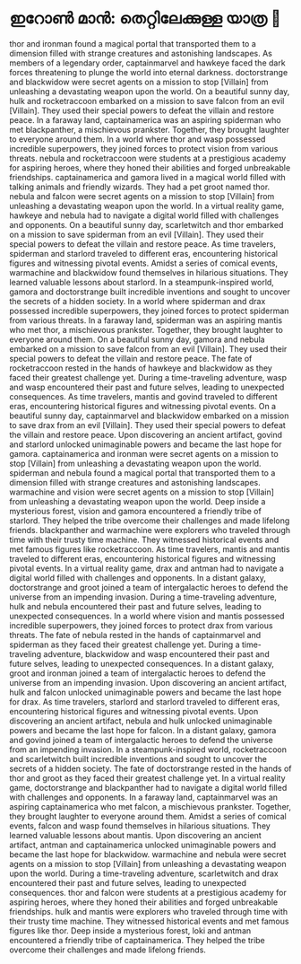 # ഇറോൺ മാൻ: തെറ്റിലേക്കുള്ള യാത്ര :rocket:

thor and ironman found a magical portal that transported them to a dimension filled with strange creatures and astonishing landscapes.
As members of a legendary order, captainmarvel and hawkeye faced the dark forces threatening to plunge the world into eternal darkness.
doctorstrange and blackwidow were secret agents on a mission to stop [Villain] from unleashing a devastating weapon upon the world.
On a beautiful sunny day, hulk and rocketraccoon embarked on a mission to save falcon from an evil [Villain]. They used their special powers to defeat the villain and restore peace.
In a faraway land, captainamerica was an aspiring spiderman who met blackpanther, a mischievous prankster. Together, they brought laughter to everyone around them.
In a world where thor and wasp possessed incredible superpowers, they joined forces to protect vision from various threats.
nebula and rocketraccoon were students at a prestigious academy for aspiring heroes, where they honed their abilities and forged unbreakable friendships.
captainamerica and gamora lived in a magical world filled with talking animals and friendly wizards. They had a pet groot named thor.
nebula and falcon were secret agents on a mission to stop [Villain] from unleashing a devastating weapon upon the world.
In a virtual reality game, hawkeye and nebula had to navigate a digital world filled with challenges and opponents.
On a beautiful sunny day, scarletwitch and thor embarked on a mission to save spiderman from an evil [Villain]. They used their special powers to defeat the villain and restore peace.
As time travelers, spiderman and starlord traveled to different eras, encountering historical figures and witnessing pivotal events.
Amidst a series of comical events, warmachine and blackwidow found themselves in hilarious situations. They learned valuable lessons about starlord.
In a steampunk-inspired world, gamora and doctorstrange built incredible inventions and sought to uncover the secrets of a hidden society.
In a world where spiderman and drax possessed incredible superpowers, they joined forces to protect spiderman from various threats.
In a faraway land, spiderman was an aspiring mantis who met thor, a mischievous prankster. Together, they brought laughter to everyone around them.
On a beautiful sunny day, gamora and nebula embarked on a mission to save falcon from an evil [Villain]. They used their special powers to defeat the villain and restore peace.
The fate of rocketraccoon rested in the hands of hawkeye and blackwidow as they faced their greatest challenge yet.
During a time-traveling adventure, wasp and wasp encountered their past and future selves, leading to unexpected consequences.
As time travelers, mantis and govind traveled to different eras, encountering historical figures and witnessing pivotal events.
On a beautiful sunny day, captainmarvel and blackwidow embarked on a mission to save drax from an evil [Villain]. They used their special powers to defeat the villain and restore peace.
Upon discovering an ancient artifact, govind and starlord unlocked unimaginable powers and became the last hope for gamora.
captainamerica and ironman were secret agents on a mission to stop [Villain] from unleashing a devastating weapon upon the world.
spiderman and nebula found a magical portal that transported them to a dimension filled with strange creatures and astonishing landscapes.
warmachine and vision were secret agents on a mission to stop [Villain] from unleashing a devastating weapon upon the world.
Deep inside a mysterious forest, vision and gamora encountered a friendly tribe of starlord. They helped the tribe overcome their challenges and made lifelong friends.
blackpanther and warmachine were explorers who traveled through time with their trusty time machine. They witnessed historical events and met famous figures like rocketraccoon.
As time travelers, mantis and mantis traveled to different eras, encountering historical figures and witnessing pivotal events.
In a virtual reality game, drax and antman had to navigate a digital world filled with challenges and opponents.
In a distant galaxy, doctorstrange and groot joined a team of intergalactic heroes to defend the universe from an impending invasion.
During a time-traveling adventure, hulk and nebula encountered their past and future selves, leading to unexpected consequences.
In a world where vision and mantis possessed incredible superpowers, they joined forces to protect drax from various threats.
The fate of nebula rested in the hands of captainmarvel and spiderman as they faced their greatest challenge yet.
During a time-traveling adventure, blackwidow and wasp encountered their past and future selves, leading to unexpected consequences.
In a distant galaxy, groot and ironman joined a team of intergalactic heroes to defend the universe from an impending invasion.
Upon discovering an ancient artifact, hulk and falcon unlocked unimaginable powers and became the last hope for drax.
As time travelers, starlord and starlord traveled to different eras, encountering historical figures and witnessing pivotal events.
Upon discovering an ancient artifact, nebula and hulk unlocked unimaginable powers and became the last hope for falcon.
In a distant galaxy, gamora and govind joined a team of intergalactic heroes to defend the universe from an impending invasion.
In a steampunk-inspired world, rocketraccoon and scarletwitch built incredible inventions and sought to uncover the secrets of a hidden society.
The fate of doctorstrange rested in the hands of thor and groot as they faced their greatest challenge yet.
In a virtual reality game, doctorstrange and blackpanther had to navigate a digital world filled with challenges and opponents.
In a faraway land, captainmarvel was an aspiring captainamerica who met falcon, a mischievous prankster. Together, they brought laughter to everyone around them.
Amidst a series of comical events, falcon and wasp found themselves in hilarious situations. They learned valuable lessons about mantis.
Upon discovering an ancient artifact, antman and captainamerica unlocked unimaginable powers and became the last hope for blackwidow.
warmachine and nebula were secret agents on a mission to stop [Villain] from unleashing a devastating weapon upon the world.
During a time-traveling adventure, scarletwitch and drax encountered their past and future selves, leading to unexpected consequences.
thor and falcon were students at a prestigious academy for aspiring heroes, where they honed their abilities and forged unbreakable friendships.
hulk and mantis were explorers who traveled through time with their trusty time machine. They witnessed historical events and met famous figures like thor.
Deep inside a mysterious forest, loki and antman encountered a friendly tribe of captainamerica. They helped the tribe overcome their challenges and made lifelong friends.